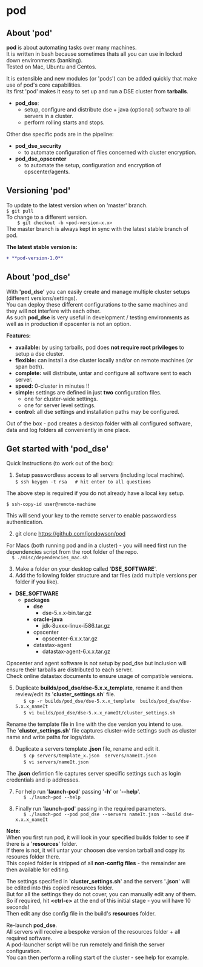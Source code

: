 # pod

## About 'pod'

**pod** is about automating tasks over many machines.    
It is written in bash because sometimes thats all you can use in locked down environments (banking).    
Tested on Mac, Ubuntu and Centos.    
   
It is extensible and new modules (or 'pods') can be added quickly that make use of pod's core capabilities.  
Its first 'pod' makes it easy to set up and run a DSE cluster from **tarballs**.  
- **pod_dse**:    
    - setup, configure and distribute dse + java (optional) software to all servers in a cluster.    
    - perform rolling starts and stops.            

Other dse specific pods are in the pipeline:    
- **pod_dse_security**    
    - to automate configuration of files concerned with cluster encryption.    
- **pod_dse_opscenter**    
    - to automate the setup, configuration and encryption of opscenter/agents.    

## Versioning 'pod'

To update to the latest version when on 'master' branch.      
`
$ git pull                            
`    
To change to a different version.    
`    
$ git checkout -b <pod-version-x.x>     
`    
The master branch is always kept in sync with the latest stable branch of pod.   

**The latest stable version is:** 
```diff
+ **pod-version-1.0**
```

## About 'pod_dse'  

With **'pod_dse'** you can easily create and manage multiple cluster setups (different versions/settings).     
You can deploy these different configurations to the same machines and they will not interfere with each other.  
As such **pod_dse** is very useful in development / testing environments as well as in production if opscenter is not an option.  

**Features:**    
- **available:** by using tarballs, pod does **not require root privileges** to setup a dse cluster.    
- **flexible:** can install a dse cluster locally and/or on remote machines (or span both).     
- **complete:** will distribute, untar and configure all software sent to each server.    
- **speed:** 0-cluster in minutes !!
- **simple:** settings are defined in just **two** configuration files.    
    -  one for cluster-wide settings.    
    -  one for server level settings.    
- **control:** all dse settings and installation paths may be configured.     

Out of the box - pod creates a desktop folder with all configured software, data and log folders all conveniently in one place.  
    
## Get started with 'pod_dse'   

Quick Instructions (to work out of the box):  

1) Setup passwordless access to all servers (including local machine).    
`
$ ssh keygen -t rsa   # hit enter to all questions
`    

The above step is required if you do not already have a local key setup.    

`
$ ssh-copy-id user@remote-machine
`    

This will send your key to the remote server to enable passwordless authentication.    

2) git clone https://github.com/jondowson/pod  

For Macs (both running pod and in a cluster) - you will need first run the dependencies script from the root folder of the repo.  
`  
$ ./misc/dependencies_mac.sh
`     

3) Make a folder on your desktop called '**DSE_SOFTWARE**'.  
4) Add the following folder structure and tar files (add multiple versions per folder if you like).

- **DSE_SOFTWARE**  
  - **packages**  
    - **dse**
      - dse-5.x.x-bin.tar.gz  
    - **oracle-java**  
      - jdk-8uxxx-linux-i586.tar.gz
    - opscenter    
      - opscenter-6.x.x.tar.gz    
    - datastax-agent    
      - datastax-agent-6.x.x.tar.gz     

Opscenter and agent software is not setup by pod_dse but inclusion will ensure their tarballs are distributed to each server.     
Check online datastax documents to ensure usage of compatible versions.      

5) Duplicate **builds/pod_dse/dse-5.x.x_template**, rename it and then review/edit its '**cluster_settings.sh**' file.    
`   
$ cp -r builds/pod_dse/dse-5.x.x_template  builds/pod_dse/dse-5.x.x_nameIt  
`     
`   
$ vi builds/pod_dse/dse-5.x.x_nameIt/cluster_settings.sh    
`   

Rename the template file in line with the dse version you intend to use.    
The '**cluster_settings.sh**' file captures cluster-wide settings such as cluster name and write paths for logs/data.    


6) Duplicate a servers template **.json** file, rename and edit it.  
`   
$ cp servers/template_x.json  servers/nameIt.json  
`   
`   
$ vi servers/nameIt.json    
`        

The **.json** defintion file captures server specific settings such as login credentials and ip addresses.    
    
7) For help run '**launch-pod**' passing '**-h**' or '**--help**'.  
`   
$ ./launch-pod --help    
`       
    
8) Finally run '**launch-pod**' passing in the required parameters.  
`   
$ ./launch-pod --pod pod_dse --servers nameIt.json --build dse-x.x.x_nameIt    
`   

**Note:**    
When you first run pod, it will look in your specified builds folder to see if there is a '**resources**' folder.    
If there is not, it will untar your choosen dse version tarball and copy its resourcs folder there.    
This copied folder is stripped of all **non-config files** - the remainder are then available for editing.    

The settings specified in '**cluster_settings.sh**' and the servers '**.json**' will be edited into this copied resources folder.    
But for all the settings they do not cover, you can manually edit any of them.    
So if required, hit **\<ctrl-c\>** at the end of this initial stage - you will have 10 seconds!   
Then edit any dse config file in the build's **resources** folder.    

Re-launch **pod_dse**.    
All servers will receive a bespoke version of the resources folder + all required software.     
A pod-launcher script will be run remotely and finish the server configuration.  
You can then perform a rolling start of the cluster - see help for example.    
        
